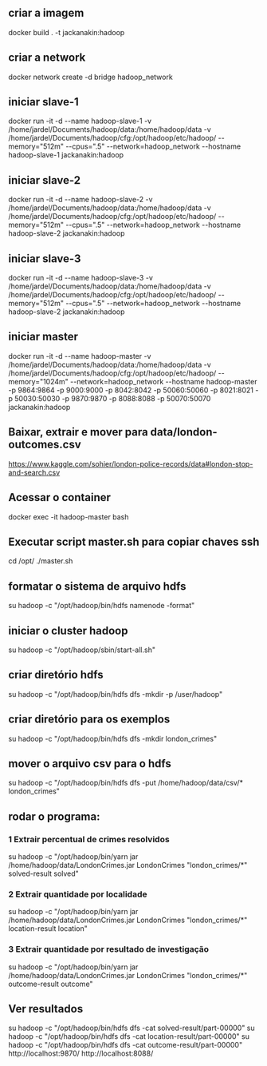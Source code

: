 ## criar a imagem
docker build . -t jackanakin:hadoop
## criar a network
docker network create -d bridge hadoop_network

## iniciar slave-1
docker run -it -d --name hadoop-slave-1 -v /home/jardel/Documents/hadoop/data:/home/hadoop/data -v /home/jardel/Documents/hadoop/cfg:/opt/hadoop/etc/hadoop/ --memory="512m" --cpus=".5" --network=hadoop_network --hostname hadoop-slave-1 jackanakin:hadoop
## iniciar slave-2
docker run -it -d --name hadoop-slave-2 -v /home/jardel/Documents/hadoop/data:/home/hadoop/data -v /home/jardel/Documents/hadoop/cfg:/opt/hadoop/etc/hadoop/ --memory="512m" --cpus=".5" --network=hadoop_network --hostname hadoop-slave-2 jackanakin:hadoop
## iniciar slave-3
docker run -it -d --name hadoop-slave-3 -v /home/jardel/Documents/hadoop/data:/home/hadoop/data -v /home/jardel/Documents/hadoop/cfg:/opt/hadoop/etc/hadoop/ --memory="512m" --cpus=".5" --network=hadoop_network --hostname hadoop-slave-2 jackanakin:hadoop
## iniciar master
docker run -it -d --name hadoop-master -v /home/jardel/Documents/hadoop/data:/home/hadoop/data -v /home/jardel/Documents/hadoop/cfg:/opt/hadoop/etc/hadoop/ --memory="1024m" --network=hadoop_network --hostname hadoop-master -p 9864:9864 -p 9000:9000 -p 8042:8042 -p 50060:50060 -p 8021:8021 -p 50030:50030 -p 9870:9870 -p 8088:8088 -p 50070:50070 jackanakin:hadoop

## Baixar, extrair e mover para data/london-outcomes.csv
https://www.kaggle.com/sohier/london-police-records/data#london-stop-and-search.csv

## Acessar o container
docker exec -it hadoop-master bash
## Executar script master.sh para copiar chaves ssh
cd /opt/
./master.sh

## formatar o sistema de arquivo hdfs
su hadoop -c "/opt/hadoop/bin/hdfs namenode -format"
## iniciar o cluster hadoop
su hadoop -c "/opt/hadoop/sbin/start-all.sh"
## criar diretório hdfs
su hadoop -c "/opt/hadoop/bin/hdfs dfs -mkdir -p /user/hadoop"
## criar diretório para os exemplos
su hadoop -c "/opt/hadoop/bin/hdfs dfs -mkdir london_crimes"

## mover o arquivo csv para o hdfs
su hadoop -c "/opt/hadoop/bin/hdfs dfs -put /home/hadoop/data/csv/* london_crimes"
## rodar o programa:
### 1 Extrair percentual de crimes resolvidos
su hadoop -c "/opt/hadoop/bin/yarn jar /home/hadoop/data/LondonCrimes.jar LondonCrimes \"london_crimes/*\" solved-result solved"
### 2 Extrair quantidade por localidade
su hadoop -c "/opt/hadoop/bin/yarn jar /home/hadoop/data/LondonCrimes.jar LondonCrimes \"london_crimes/*\" location-result location"
### 3 Extrair quantidade por resultado de investigação
su hadoop -c "/opt/hadoop/bin/yarn jar /home/hadoop/data/LondonCrimes.jar LondonCrimes \"london_crimes/*\" outcome-result outcome"

## Ver resultados
su hadoop -c "/opt/hadoop/bin/hdfs dfs -cat solved-result/part-00000"
su hadoop -c "/opt/hadoop/bin/hdfs dfs -cat location-result/part-00000"
su hadoop -c "/opt/hadoop/bin/hdfs dfs -cat outcome-result/part-00000"
http://localhost:9870/
http://localhost:8088/
